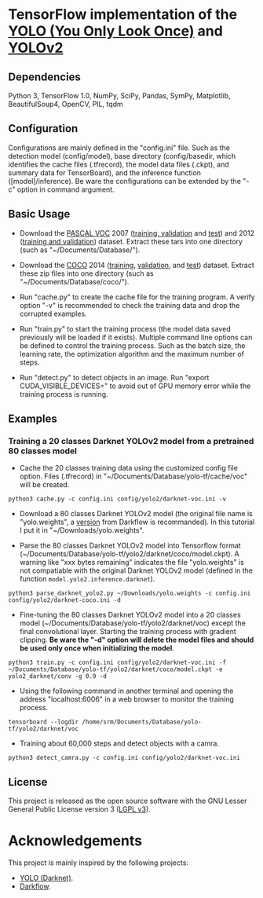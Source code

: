 # TensorFlow implementation of the [YOLO (You Only Look Once)](https://arxiv.org/pdf/1506.02640.pdf) and [YOLOv2](https://arxiv.org/pdf/1612.08242.pdf)

## Dependencies

Python 3, TensorFlow 1.0, NumPy, SciPy, Pandas, SymPy, Matplotlib, BeautifulSoup4, OpenCV, PIL, tqdm

## Configuration

Configurations are mainly defined in the "config.ini" file. Such as the detection model (config/model), base directory (config/basedir, which identifies the cache files (.tfrecord), the model data files (.ckpt), and summary data for TensorBoard), and the inference function ([model]/inference). Be ware the configurations can be extended by the "-c" option in command argument.

## Basic Usage

- Download the [PASCAL VOC](http://host.robots.ox.ac.uk/pascal/VOC/) 2007 ([training, validation](http://host.robots.ox.ac.uk/pascal/VOC/voc2007/VOCtrainval_06-Nov-2007.tar) and [test](http://host.robots.ox.ac.uk/pascal/VOC/voc2007/VOCtest_06-Nov-2007.tar)) and 2012 ([training and validation](http://host.robots.ox.ac.uk/pascal/VOC/voc2012/VOCtrainval_11-May-2012.tar)) dataset. Extract these tars into one directory (such as "~/Documents/Database/").

- Download the [COCO](http://mscoco.org/) 2014 ([training](http://msvocds.blob.core.windows.net/coco2014/train2014.zip), [validation](http://msvocds.blob.core.windows.net/coco2014/val2014.zip), and [test](http://msvocds.blob.core.windows.net/coco2014/test2014.zip)) dataset. Extract these zip files into one directory (such as "~/Documents/Database/coco/").

- Run "cache.py" to create the cache file for the training program. A verify option "-v" is recommended to check the training data and drop the corrupted examples.

- Run "train.py" to start the training process (the model data saved previously will be loaded if it exists). Multiple command line options can be defined to control the training process. Such as the batch size, the learning rate, the optimization algorithm and the maximum number of steps.

- Run "detect.py" to detect objects in an image. Run "export CUDA_VISIBLE_DEVICES=" to avoid out of GPU memory error while the training process is running.

## Examples

### Training a 20 classes Darknet YOLOv2 model from a pretrained 80 classes model

- Cache the 20 classes training data using the customized config file option. Files (.tfrecord) in "~/Documents/Database/yolo-tf/cache/voc" will be created.

```
python3 cache.py -c config.ini config/yolo2/darknet-voc.ini -v
```

- Download a 80 classes Darknet YOLOv2 model (the original file name is "yolo.weights", a [version](https://drive.google.com/drive/folders/0B1tW_VtY7onidEwyQ2FtQVplWEU) from Darkflow is recommanded). In this tutorial I put it in "~/Downloads/yolo.weights".

- Parse the 80 classes Darknet YOLOv2 model into Tensorflow format (~/Documents/Database/yolo-tf/yolo2/darknet/coco/model.ckpt). A warning like "xxx bytes remaining" indicates the file "yolo.weights" is not compatiable with the original Darknet YOLOv2 model (defined in the function `model.yolo2.inference.darknet`).

```
python3 parse_darknet_yolo2.py ~/Downloads/yolo.weights -c config.ini config/yolo2/darknet-coco.ini -d
```

- Fine-tuning the 80 classes Darknet YOLOv2 model into a 20 classes model (~/Documents/Database/yolo-tf/yolo2/darknet/voc) except the final convolutional layer. Starting the training process with gradient clipping. **Be ware the "-d" option will delete the model files and should be used only once when initializing the model**.

```
python3 train.py -c config.ini config/yolo2/darknet-voc.ini -f ~/Documents/Database/yolo-tf/yolo2/darknet/coco/model.ckpt -e yolo2_darknet/conv -g 0.9 -d
```

- Using the following command in another terminal and opening the address "localhost:6006" in a web browser to monitor the training process.

```
tensorboard --logdir /home/srm/Documents/Database/yolo-tf/yolo2/darknet/voc
```

- Training about 60,000 steps and detect objects with a camra.

```
python3 detect_camra.py -c config.ini config/yolo2/darknet-voc.ini
```

## License

This project is released as the open source software with the GNU Lesser General Public License version 3 ([LGPL v3](http://www.gnu.org/licenses/lgpl-3.0.html)).

# Acknowledgements

This project is mainly inspired by the following projects:

* [YOLO (Darknet)](https://pjreddie.com/darknet/yolo/).
* [Darkflow](https://github.com/thtrieu/darkflow).
